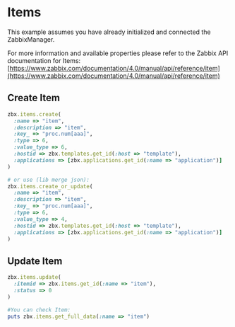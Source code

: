 # Items

This example assumes you have already initialized and connected the ZabbixManager.

For more information and available properties please refer to the Zabbix API documentation for Items:
[https://www.zabbix.com/documentation/4.0/manual/api/reference/item](https://www.zabbix.com/documentation/4.0/manual/api/reference/item)

## Create Item
```ruby
zbx.items.create(
  :name => "item",
  :description => "item",
  :key_ => "proc.num[aaa]",
  :type => 6,
  :value_type => 6,
  :hostid => zbx.templates.get_id(:host => "template"),
  :applications => [zbx.applications.get_id(:name => "application")]
)

# or use (lib merge json):
zbx.items.create_or_update(
  :name => "item",
  :description => "item",
  :key_ => "proc.num[aaa]",
  :type => 6,
  :value_type => 4,
  :hostid => zbx.templates.get_id(:host => "template"),
  :applications => [zbx.applications.get_id(:name => "application")]
)
```

## Update Item
```ruby
zbx.items.update(
  :itemid => zbx.items.get_id(:name => "item"),
  :status => 0
)

#You can check Item:
puts zbx.items.get_full_data(:name => "item")
```
